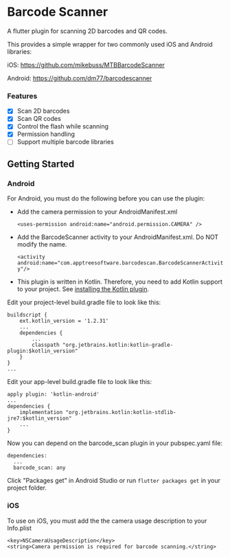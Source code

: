 # Barcode Scanner

A flutter plugin for scanning 2D barcodes and QR codes. 

This provides a simple wrapper for two commonly used iOS and Android libraries:

iOS: https://github.com/mikebuss/MTBBarcodeScanner

Android: https://github.com/dm77/barcodescanner

### Features
- [x] Scan 2D barcodes
- [x] Scan QR codes
- [x] Control the flash while scanning
- [x] Permission handling
- [ ] Support multiple barcode libraries

## Getting Started

### Android
For Android, you must do the following before you can use the plugin:

* Add the camera permission to your AndroidManifest.xml
     
     `<uses-permission android:name="android.permission.CAMERA" />`

* Add the BarcodeScanner activity to your AndroidManifest.xml. Do NOT modify the name.
    
     `<activity android:name="com.apptreesoftware.barcodescan.BarcodeScannerActivity"/>`
     

* This plugin is written in Kotlin. Therefore, you need to add Kotlin support to your project. See [installing the Kotlin plugin](https://kotlinlang.org/docs/tutorials/kotlin-android.html#installing-the-kotlin-plugin).

Edit your project-level build.gradle file to look like this:

	buildscript {
	    ext.kotlin_version = '1.2.31'
	    ...
	    dependencies {
	        ...
	        classpath "org.jetbrains.kotlin:kotlin-gradle-plugin:$kotlin_version"
	    }
	}
	...

Edit your app-level build.gradle file to look like this:

	apply plugin: 'kotlin-android'
	...
	dependencies {
	    implementation "org.jetbrains.kotlin:kotlin-stdlib-jre7:$kotlin_version"
	    ...
	}

Now you can depend on the barcode_scan plugin in your pubspec.yaml file:

	dependencies:
	  ...
	  barcode_scan: any

Click "Packages get" in Android Studio or run `flutter packages get` in your project folder.

### iOS
To use on iOS, you must add the the camera usage description to your Info.plist

    <key>NSCameraUsageDescription</key>
    <string>Camera permission is required for barcode scanning.</string>
